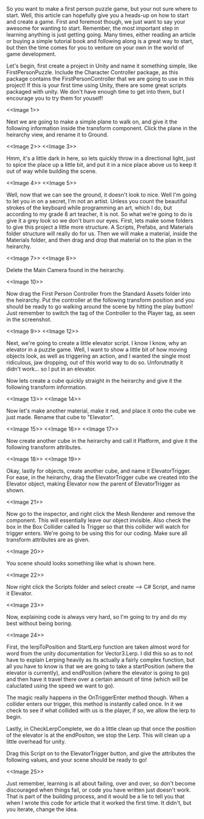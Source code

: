 So you want to make a first person puzzle game, but your not sure where to start.  Well, this article can hopefully give you a heads-up on how to start and create a game.  First and foremost though, we just want to say your awesome for wanting to start. Remember, the most important step in learning anything is just getting going.  Many times, either reading an article or buying a simple tutorial book and following along is a great way to start, but then the time comes for you to venture on your own in the world of game development. 

Let's begin, first create a project in Unity and name it something simple, like FirstPersonPuzzle.  Include the Character Controller package, as this package contains the FirstPersonController that we are going to use in this project! If this is your first time using Unity, there are some great scripts packaged with unity. We don't have enough time to get into them, but I encourage you to try them for youself!

<<Image 1>>

Next we are going to make a simple plane to walk on, and give it the following information inside the transform component.  Click the plane in the heirarchy view, and rename it to Ground.

<<Image 2>> <<Image 3>>

Hmm, it's a little dark in here, so lets quickly throw in a directional light, just to spice the place up a little bit, and put it in a nice place above us to keep it out of way while building the scene.

<<Image 4>> <<Image 5>>

Well, now that we can see the ground, it doesn't look to nice.  Well I'm going to let you in on a secret, I'm not an artist.  Unless you count the beautiful strokes of the keyboard while programming an art, which I do, but according to my grade 8 art teacher, it is not.  So what we're going to do is give it a grey look so we don't burn our eyes.  First, lets make some folders to give this project a little more structure. A Scripts, Prefabs, and Materials folder structure will really do for us. Then we will make a material, inside the Materials folder, and then drag and drop that material on to the plan in the heirarchy.

<<Image 7>> <<Image 8>>

Delete the Main Camera found in the heirarchy.

<<Image 10>>

Now drag the First Person Controller from the Standard Assets folder into the heirarchy.  Put the controller at the following transform position and you should be ready to go walking around the scene by hitting the play button!  Just remember to switch the tag of the Controller to the Player tag, as seen in the screenshot.  

<<Image 9>> <<Image 12>>

Next, we're going to create  a little elevator script.  I know I know, why an elevator in a puzzle game.  Well, I want to show a little bit of how moving objects look, as well as triggering an action, and I wanted the single most ridiculous, jaw dropping, out of this world way to do so.  Unforutnatly it didn't work... so I put in an elevator.

Now lets create a cube quickly straight in the heirarchy and give it the following transform information.

<<Image 13>> <<Image 14>>

Now let's make another material, make it red, and place it onto the cube we just made.  Rename that cube to "Elevator".

<<Image 15>> <<Image 16>> <<Image 17>>

Now create another cube in the heirarchy and call it Platform, and give it the following transform attributes.

<<Image 18>> <<Image 19>>

Okay, lastly for objects, create another cube, and name it ElevatorTrigger. 
For ease, in the heirarchy, drag the ElevatorTrigger cube we created into the Elevator object, making Elevator now the parent of ElevatorTrigger as shown.
 
<<Image 21>>

Now go to the inspector, and right click the Mesh Renderer and remove the component.  This will essentially leave our object invisible.  Also check the box in the Box Collider called Is Trigger so that this collider will watch for trigger enters.  We're going to be using this for our coding.  Make sure all transform attributes are as given.

<<Image 20>>

You scene should looks something like what is shown here.

<<Image 22>>

Now right click the Scripts folder and select create --> C# Script, and name it Elevator.

<<Image 23>>

Now, explaining code is always very hard, so I'm going to try and do my best without being boring.  

<<Image 24>>

First, the lerpToPosition and StartLerp function are taken almost word for word from the unity documentation for Vector3.Lerp.  I did this so as to not have to explain Lerping heavily as its actually a fairly complex function, but all you have to know is that we are going to take a startPosition (where the elevator is currently), and endPosition (where the elevator is going to go) and then have it travel there over a certain amount of time (which will be caluclated using the speed we want to go).

The magic really happens in the OnTriggerEnter method though.  When a collider enters our trigger, this method is instantly called once.  In it we check to see if what collided with us is the player, if so, we allow the lerp to begin.

Lastly, in CheckLerpComplete, we do a little clean up that once the position of the elevator is at the endPositon, we stop the Lerp.  This will clean up a little overhead for unity.

Drag this Script on to the ElevatorTrigger button, and give the attributes the following values, and your scene should be ready to go!

<<Image 25>>

Just remember, learning is all about failing, over and over, so don't become discouraged when things fail, or code you have written just doesn't work.  That is part of the building process, and it would be a lie to tell you that when I wrote this code for article that it worked the first time.  It didn't, but you iterate, change the idea.
